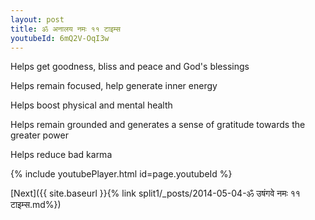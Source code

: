 ```yaml
---
layout: post
title: ॐ अनालय नमः ११ टाइम्स
youtubeId: 6mQ2V-OqI3w
---
```

 
 
Helps get goodness, bliss and peace and God's blessings
 
Helps remain focused, help generate inner energy 
 
Helps boost physical and mental health 
 
Helps remain grounded and generates a sense of gratitude towards the greater power 
 
Helps reduce bad karma
 
 
 
 


{% include youtubePlayer.html id=page.youtubeId %}
 
[Next]({{ site.baseurl }}{% link  split1/_posts/2014-05-04-ॐ उषंगवे नमः ११ टाइम्स.md%})
 
